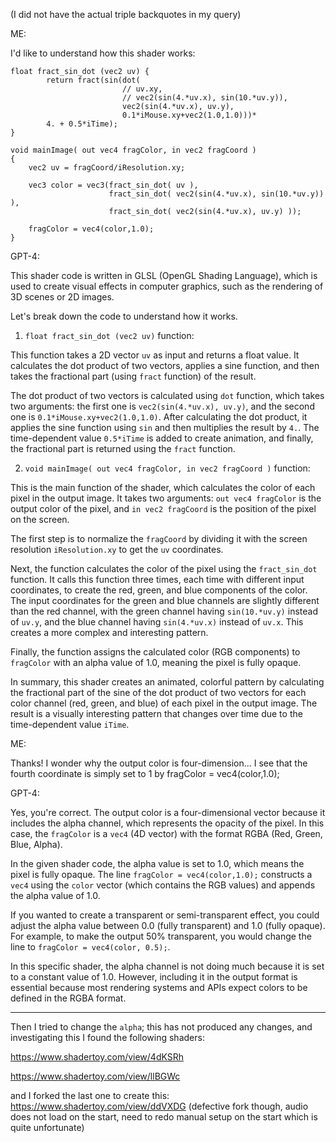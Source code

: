 (I did not have the actual triple backquotes in my query)

ME:

I'd like to understand how this shader works:

```
float fract_sin_dot (vec2 uv) {
        return fract(sin(dot(
                         // uv.xy,
                         // vec2(sin(4.*uv.x), sin(10.*uv.y)),
                         vec2(sin(4.*uv.x), uv.y),
                         0.1*iMouse.xy+vec2(1.0,1.0)))*
        4. + 0.5*iTime);
}

void mainImage( out vec4 fragColor, in vec2 fragCoord )
{
    vec2 uv = fragCoord/iResolution.xy;

    vec3 color = vec3(fract_sin_dot( uv ),
                      fract_sin_dot( vec2(sin(4.*uv.x), sin(10.*uv.y)) ),
                      fract_sin_dot( vec2(sin(4.*uv.x), uv.y) ));

    fragColor = vec4(color,1.0);
}
```

GPT-4:

This shader code is written in GLSL (OpenGL Shading Language), which is used to create visual effects in computer graphics, such as the rendering of 3D scenes or 2D images.

Let's break down the code to understand how it works.

1.    `float fract_sin_dot (vec2 uv)` function:

This function takes a 2D vector `uv` as input and returns a float value. It calculates the dot product of two vectors, applies a sine function, and then takes the fractional part (using `fract` function) of the result.

The dot product of two vectors is calculated using `dot` function, which takes two arguments: the first one is `vec2(sin(4.*uv.x), uv.y)`, and the second one is `0.1*iMouse.xy+vec2(1.0,1.0)`. After calculating the dot product, it applies the sine function using `sin` and then multiplies the result by `4.`. The time-dependent value `0.5*iTime` is added to create animation, and finally, the fractional part is returned using the `fract` function.

2.    `void mainImage( out vec4 fragColor, in vec2 fragCoord )` function:

This is the main function of the shader, which calculates the color of each pixel in the output image. It takes two arguments: `out vec4 fragColor` is the output color of the pixel, and `in vec2 fragCoord` is the position of the pixel on the screen.

The first step is to normalize the `fragCoord` by dividing it with the screen resolution `iResolution.xy` to get the `uv` coordinates.

Next, the function calculates the color of the pixel using the `fract_sin_dot` function. It calls this function three times, each time with different input coordinates, to create the red, green, and blue components of the color. The input coordinates for the green and blue channels are slightly different than the red channel, with the green channel having `sin(10.*uv.y)` instead of `uv.y`, and the blue channel having `sin(4.*uv.x)` instead of `uv.x`. This creates a more complex and interesting pattern.

Finally, the function assigns the calculated color (RGB components) to `fragColor` with an alpha value of 1.0, meaning the pixel is fully opaque.

In summary, this shader creates an animated, colorful pattern by calculating the fractional part of the sine of the dot product of two vectors for each color channel (red, green, and blue) of each pixel in the output image. The result is a visually interesting pattern that changes over time due to the time-dependent value `iTime`.

ME:

Thanks! I wonder why the output color is four-dimension... I see that the fourth coordinate is simply set to 1 by fragColor = vec4(color,1.0);

GPT-4:

Yes, you're correct. The output color is a four-dimensional vector because it includes the alpha channel, which represents the opacity of the pixel. In this case, the `fragColor` is a `vec4` (4D vector) with the format RGBA (Red, Green, Blue, Alpha).

In the given shader code, the alpha value is set to 1.0, which means the pixel is fully opaque. The line `fragColor = vec4(color,1.0);` constructs a `vec4` using the `color` vector (which contains the RGB values) and appends the alpha value of 1.0.

If you wanted to create a transparent or semi-transparent effect, you could adjust the alpha value between 0.0 (fully transparent) and 1.0 (fully opaque). For example, to make the output 50% transparent, you would change the line to `fragColor = vec4(color, 0.5);`.

In this specific shader, the alpha channel is not doing much because it is set to a constant value of 1.0. However, including it in the output format is essential because most rendering systems and APIs expect colors to be defined in the RGBA format.

---

Then I tried to change the `alpha`; this has not produced any changes, and investigating this I found the following shaders:

https://www.shadertoy.com/view/4dKSRh

https://www.shadertoy.com/view/llBGWc

and I forked the last one to create this: https://www.shadertoy.com/view/ddVXDG 
(defective fork though, audio does not load on the start, need to redo manual setup on the start which is quite unfortunate)

